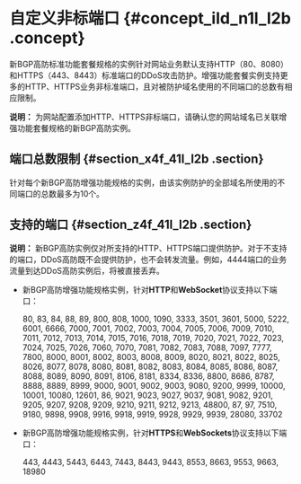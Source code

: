 # 自定义非标端口 {#concept_ild_n1l_l2b .concept}

新BGP高防标准功能套餐规格的实例针对网站业务默认支持HTTP（80、8080）和HTTPS（443、8443）标准端口的DDoS攻击防护。增强功能套餐实例支持更多的HTTP、HTTPS业务非标准端口，且对被防护域名使用的不同端口的总数有相应限制。

**说明：** 为网站配置添加HTTP、HTTPS非标端口，请确认您的网站域名已关联增强功能套餐规格的新BGP高防实例。

## 端口总数限制 {#section_x4f_41l_l2b .section}

针对每个新BGP高防增强功能规格的实例，由该实例防护的全部域名所使用的不同端口的总数最多为10个。

## 支持的端口 {#section_z4f_41l_l2b .section}

**说明：** 新BGP高防实例仅对所支持的HTTP、HTTPS端口提供防护。对于不支持的端口，DDoS高防既不会提供防护，也不会转发流量。例如，4444端口的业务流量到达DDoS高防实例后，将被直接丢弃。

-   新BGP高防增强功能规格实例，针对**HTTP**和**WebSocket**协议支持以下端口：

    80, 83, 84, 88, 89, 800, 808, 1000, 1090, 3333, 3501, 3601, 5000, 5222, 6001, 6666, 7000, 7001, 7002, 7003, 7004, 7005, 7006, 7009, 7010, 7011, 7012, 7013, 7014, 7015, 7016, 7018, 7019, 7020, 7021, 7022, 7023, 7024, 7025, 7026, 7060, 7070, 7081, 7082, 7083, 7088, 7097, 7777, 7800, 8000, 8001, 8002, 8003, 8008, 8009, 8020, 8021, 8022, 8025, 8026, 8077, 8078, 8080, 8081, 8082, 8083, 8084, 8085, 8086, 8087, 8088, 8089, 8090, 8091, 8106, 8181, 8334, 8336, 8800, 8686, 8787, 8888, 8889, 8999, 9000, 9001, 9002, 9003, 9080, 9200, 9999, 10000, 10001, 10080, 12601, 86, 9021, 9023, 9027, 9037, 9081, 9082, 9201, 9205, 9207, 9208, 9209, 9210, 9211, 9212, 9213, 48800, 87, 97, 7510, 9180, 9898, 9908, 9916, 9918, 9919, 9928, 9929, 9939, 28080, 33702

-   新BGP高防增强功能规格实例，针对**HTTPS**和**WebSockets**协议支持以下端口：

    443, 4443, 5443, 6443, 7443, 8443, 9443, 8553, 8663, 9553, 9663, 18980


